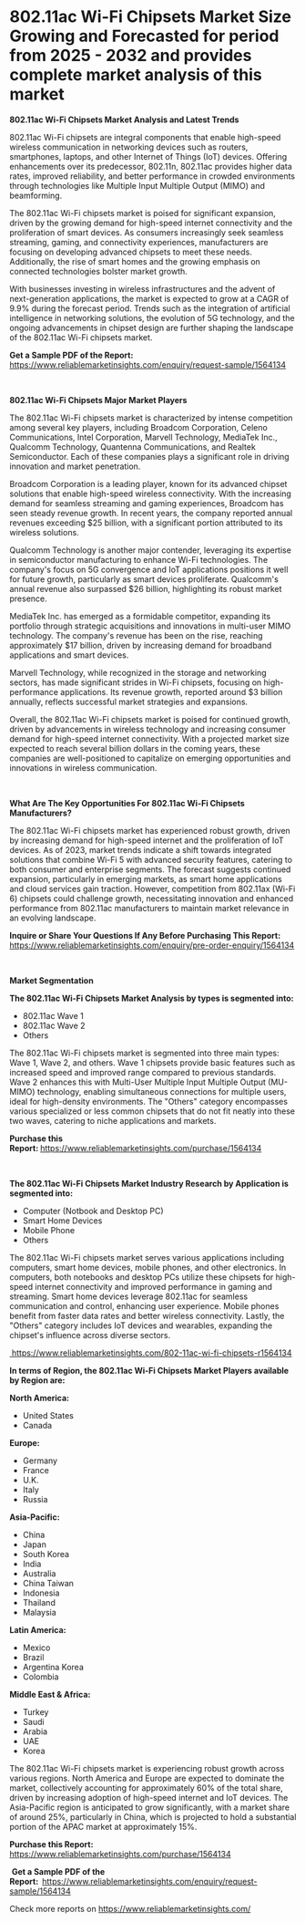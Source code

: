 <p><h1>802.11ac Wi-Fi Chipsets Market Size Growing and Forecasted for period from 2025 - 2032 and provides complete market analysis of this market</h1></p><p><strong>802.11ac Wi-Fi Chipsets Market Analysis and Latest Trends</strong></p>
<p><p>802.11ac Wi-Fi chipsets are integral components that enable high-speed wireless communication in networking devices such as routers, smartphones, laptops, and other Internet of Things (IoT) devices. Offering enhancements over its predecessor, 802.11n, 802.11ac provides higher data rates, improved reliability, and better performance in crowded environments through technologies like Multiple Input Multiple Output (MIMO) and beamforming.</p><p>The 802.11ac Wi-Fi chipsets market is poised for significant expansion, driven by the growing demand for high-speed internet connectivity and the proliferation of smart devices. As consumers increasingly seek seamless streaming, gaming, and connectivity experiences, manufacturers are focusing on developing advanced chipsets to meet these needs. Additionally, the rise of smart homes and the growing emphasis on connected technologies bolster market growth.</p><p>With businesses investing in wireless infrastructures and the advent of next-generation applications, the market is expected to grow at a CAGR of 9.9% during the forecast period. Trends such as the integration of artificial intelligence in networking solutions, the evolution of 5G technology, and the ongoing advancements in chipset design are further shaping the landscape of the 802.11ac Wi-Fi chipsets market.</p></p>
<p><strong>Get a Sample PDF of the Report:&nbsp;</strong> <a href="https://www.reliablemarketinsights.com/enquiry/request-sample/1564134?utm_campaign=2382&utm_medium=2&utm_source=Github&utm_content=ia&utm_term=15022025&utm_id=80211ac-wi-fi-chipsets">https://www.reliablemarketinsights.com/enquiry/request-sample/1564134</a></p>
<p>&nbsp;</p>
<p><strong>802.11ac Wi-Fi Chipsets Major Market Players</strong></p>
<p><p>The 802.11ac Wi-Fi chipsets market is characterized by intense competition among several key players, including Broadcom Corporation, Celeno Communications, Intel Corporation, Marvell Technology, MediaTek Inc., Qualcomm Technology, Quantenna Communications, and Realtek Semiconductor. Each of these companies plays a significant role in driving innovation and market penetration.</p><p>Broadcom Corporation is a leading player, known for its advanced chipset solutions that enable high-speed wireless connectivity. With the increasing demand for seamless streaming and gaming experiences, Broadcom has seen steady revenue growth. In recent years, the company reported annual revenues exceeding $25 billion, with a significant portion attributed to its wireless solutions.</p><p>Qualcomm Technology is another major contender, leveraging its expertise in semiconductor manufacturing to enhance Wi-Fi technologies. The company's focus on 5G convergence and IoT applications positions it well for future growth, particularly as smart devices proliferate. Qualcomm's annual revenue also surpassed $26 billion, highlighting its robust market presence.</p><p>MediaTek Inc. has emerged as a formidable competitor, expanding its portfolio through strategic acquisitions and innovations in multi-user MIMO technology. The company's revenue has been on the rise, reaching approximately $17 billion, driven by increasing demand for broadband applications and smart devices.</p><p>Marvell Technology, while recognized in the storage and networking sectors, has made significant strides in Wi-Fi chipsets, focusing on high-performance applications. Its revenue growth, reported around $3 billion annually, reflects successful market strategies and expansions.</p><p>Overall, the 802.11ac Wi-Fi chipsets market is poised for continued growth, driven by advancements in wireless technology and increasing consumer demand for high-speed internet connectivity. With a projected market size expected to reach several billion dollars in the coming years, these companies are well-positioned to capitalize on emerging opportunities and innovations in wireless communication.</p></p>
<p>&nbsp;</p>
<p><strong>What Are The Key Opportunities For 802.11ac Wi-Fi Chipsets Manufacturers?</strong></p>
<p><p>The 802.11ac Wi-Fi chipsets market has experienced robust growth, driven by increasing demand for high-speed internet and the proliferation of IoT devices. As of 2023, market trends indicate a shift towards integrated solutions that combine Wi-Fi 5 with advanced security features, catering to both consumer and enterprise segments. The forecast suggests continued expansion, particularly in emerging markets, as smart home applications and cloud services gain traction. However, competition from 802.11ax (Wi-Fi 6) chipsets could challenge growth, necessitating innovation and enhanced performance from 802.11ac manufacturers to maintain market relevance in an evolving landscape.</p></p>
<p><strong>Inquire or Share Your Questions If Any Before Purchasing This Report:</strong> <a href="https://www.reliablemarketinsights.com/enquiry/pre-order-enquiry/1564134?utm_campaign=2382&utm_medium=2&utm_source=Github&utm_content=ia&utm_term=15022025&utm_id=80211ac-wi-fi-chipsets">https://www.reliablemarketinsights.com/enquiry/pre-order-enquiry/1564134</a></p>
<p>&nbsp;</p>
<p><strong>Market Segmentation</strong></p>
<p><strong>The 802.11ac Wi-Fi Chipsets Market Analysis by types is segmented into:</strong></p>
<p><ul><li>802.11ac Wave 1</li><li>802.11ac Wave 2</li><li>Others</li></ul></p>
<p><p>The 802.11ac Wi-Fi chipsets market is segmented into three main types: Wave 1, Wave 2, and others. Wave 1 chipsets provide basic features such as increased speed and improved range compared to previous standards. Wave 2 enhances this with Multi-User Multiple Input Multiple Output (MU-MIMO) technology, enabling simultaneous connections for multiple users, ideal for high-density environments. The "Others" category encompasses various specialized or less common chipsets that do not fit neatly into these two waves, catering to niche applications and markets.</p></p>
<p><strong>Purchase this Report:&nbsp;</strong><a href="https://www.reliablemarketinsights.com/purchase/1564134?utm_campaign=2382&utm_medium=2&utm_source=Github&utm_content=ia&utm_term=15022025&utm_id=80211ac-wi-fi-chipsets">https://www.reliablemarketinsights.com/purchase/1564134</a></p>
<p>&nbsp;</p>
<p><strong>The 802.11ac Wi-Fi Chipsets Market Industry Research by Application is segmented into:</strong></p>
<p><ul><li>Computer (Notbook and Desktop PC)</li><li>Smart Home Devices</li><li>Mobile Phone</li><li>Others</li></ul></p>
<p><p>The 802.11ac Wi-Fi chipsets market serves various applications including computers, smart home devices, mobile phones, and other electronics. In computers, both notebooks and desktop PCs utilize these chipsets for high-speed internet connectivity and improved performance in gaming and streaming. Smart home devices leverage 802.11ac for seamless communication and control, enhancing user experience. Mobile phones benefit from faster data rates and better wireless connectivity. Lastly, the "Others" category includes IoT devices and wearables, expanding the chipset's influence across diverse sectors.</p></p>
<p><a href="https://www.reliablemarketinsights.com/802-11ac-wi-fi-chipsets-r1564134?utm_campaign=2382&utm_medium=2&utm_source=Github&utm_content=ia&utm_term=15022025&utm_id=80211ac-wi-fi-chipsets">&nbsp;https://www.reliablemarketinsights.com/802-11ac-wi-fi-chipsets-r1564134</a></p>
<p><strong>In terms of Region, the 802.11ac Wi-Fi Chipsets Market Players available by Region are:</strong></p>
<p>
    <p> <strong> North America: </strong>
        <ul>
            <li>United States</li>
            <li>Canada</li>
        </ul>
        </p> 
    <p> <strong> Europe: </strong>
        <ul>
            <li>Germany</li>
            <li>France</li>
            <li>U.K.</li>
            <li>Italy</li>
            <li>Russia</li>
        </ul>
        </p> 
    <p> <strong> Asia-Pacific: </strong>
        <ul>
            <li>China</li>
            <li>Japan</li>
            <li>South Korea</li>
            <li>India</li>
            <li>Australia</li>
            <li>China Taiwan</li>
            <li>Indonesia</li>
            <li>Thailand</li>
            <li>Malaysia</li>
        </ul>
        </p> 
    <p> <strong> Latin America: </strong>
        <ul>
            <li>Mexico</li>
            <li>Brazil</li>
            <li>Argentina Korea</li>
            <li>Colombia</li>
        </ul>
        </p> 
    <p> <strong> Middle East & Africa: </strong>
        <ul>
            <li>Turkey</li>
            <li>Saudi</li>
            <li>Arabia</li>
            <li>UAE</li>
            <li>Korea</li>
        </ul>
    </p>
    </p>
<p><p>The 802.11ac Wi-Fi chipsets market is experiencing robust growth across various regions. North America and Europe are expected to dominate the market, collectively accounting for approximately 60% of the total share, driven by increasing adoption of high-speed internet and IoT devices. The Asia-Pacific region is anticipated to grow significantly, with a market share of around 25%, particularly in China, which is projected to hold a substantial portion of the APAC market at approximately 15%.</p></p>
<p><strong>Purchase this Report: </strong><a href="https://www.reliablemarketinsights.com/purchase/1564134?utm_campaign=2382&utm_medium=2&utm_source=Github&utm_content=ia&utm_term=15022025&utm_id=80211ac-wi-fi-chipsets">https://www.reliablemarketinsights.com/purchase/1564134</a></p>
<p>&nbsp;<strong>Get a Sample PDF of the Report:&nbsp;&nbsp;</strong><a href="https://www.reliablemarketinsights.com/enquiry/request-sample/1564134?utm_campaign=2382&utm_medium=2&utm_source=Github&utm_content=ia&utm_term=15022025&utm_id=80211ac-wi-fi-chipsets">https://www.reliablemarketinsights.com/enquiry/request-sample/1564134</a></p>
<p><strong></strong></p>
<p>Check more reports on <a href="https://www.reliablemarketinsights.com/?utm_campaign=2382&utm_medium=2&utm_source=Github&utm_content=ia&utm_term=15022025&utm_id=80211ac-wi-fi-chipsets">https://www.reliablemarketinsights.com/</a></p>